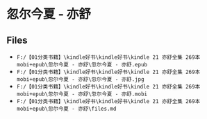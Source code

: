 # 忽尔今夏 - 亦舒

## Files

- `F:/【01分类书籍】\kindle好书\kindle好书\kindle 21 亦舒全集 269本 mobi+epub\忽尔今夏 - 亦舒\忽尔今夏 - 亦舒.epub`
- `F:/【01分类书籍】\kindle好书\kindle好书\kindle 21 亦舒全集 269本 mobi+epub\忽尔今夏 - 亦舒\忽尔今夏 - 亦舒.jpg`
- `F:/【01分类书籍】\kindle好书\kindle好书\kindle 21 亦舒全集 269本 mobi+epub\忽尔今夏 - 亦舒\忽尔今夏 - 亦舒.mobi`
- `F:/【01分类书籍】\kindle好书\kindle好书\kindle 21 亦舒全集 269本 mobi+epub\忽尔今夏 - 亦舒\files.md`
